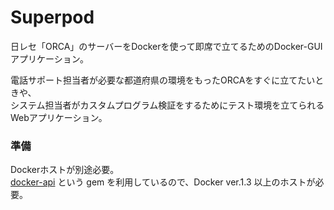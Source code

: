 # Superpod
日レセ「ORCA」のサーバーをDockerを使って即席で立てるためのDocker-GUIアプリケーション。

電話サポート担当者が必要な都道府県の環境をもったORCAをすぐに立てたいときや、<br/>
システム担当者がカスタムプログラム検証をするためにテスト環境を立てられるWebアプリケーション。

### 準備
Dockerホストが別途必要。<br/>
[docker-api](https://github.com/swipely/docker-api) という gem を利用しているので、Docker ver.1.3 以上のホストが必要。

